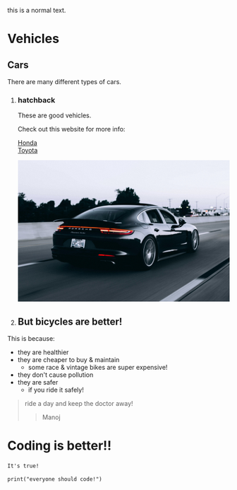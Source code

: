 this is a normal text.
# Vehicles
## Cars
There are many different types of cars.

1. ### hatchback
    These are good vehicles.

    Check out this website for more info:
    
    [Honda](https://honda.com) <br>
    [Toyota](https://toyota.com)

    ![A Car](./Images/black%20car.jpg)

2. ## But bicycles are better!
This is because:

- they are healthier
- they are cheaper to buy & maintain
    - some race & vintage bikes are super expensive!
- they don't cause pollution
- they are safer
    - if you ride it safely!

> ride a day and keep the doctor away!
>> Manoj

# Coding is better!!
`It's true!`

```
print("everyone should code!")
```